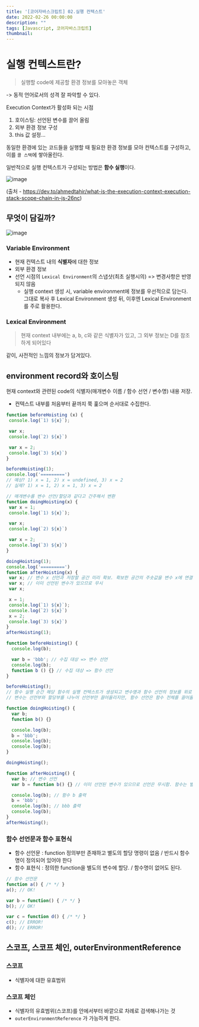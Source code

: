 ```yaml
---
title: '[코어자바스크립트] 02.실행 컨텍스트'
date: 2022-02-26 00:00:00
description: ""
tags: [Javascript, 코어자바스크립트]
thumbnail: 
---   
```

# 실행 컨텍스트란?
> 실행할 code에 제공할 환경 정보를 모아놓은 객체

-> 동적 언어로서의 성격 잘 파악할 수 있다.

Execution Context가 활성화 되는 시점
1. 호이스팅: 선언된 변수를 끌어 올림
2. 외부 환경 정보 구성
3. this 값 설정...

동일한 환경에 있는 코드들을 실행할 때 필요한 환경 정보를 모아 컨텍스트를 구성하고, 이를 `콜 스택`에 쌓아올린다.

일반적으로 실행 컨텍스트가 구성되는 방법은 **함수 실행**이다.

![image](https://res.cloudinary.com/practicaldev/image/fetch/s--q_xmB2U9--/c_imagga_scale,f_auto,fl_progressive,h_420,q_auto,w_1000/https://dev-to-uploads.s3.amazonaws.com/i/01ksqw5twx22ilo4pibc.jpg)

(출처 - https://dev.to/ahmedtahir/what-is-the-execution-context-execution-stack-scope-chain-in-js-26nc)

## 무엇이 담길까?
![image](https://user-images.githubusercontent.com/43533905/155837117-3e713daa-8512-4e75-b2cd-7830078fb14a.png)

### Variable Environment
- 현재 컨텍스트 내의 **식별자**에 대한 정보
- 외부 환경 정보
- 선언 시점의 `Lexical Environment`의 스냅샷(최초 실행시의) => 변경사항은 반영되지 않음
  - 실행 context 생성 시, variable environment에 정보를 우선적으로 담는다. 그대로 복사 후 Lexical Environment 생성 뒤, 이후엔 Lexical Environment 를 주로 활용한다.

### Lexical Environment
> 현재 context 내부에는 a, b, c와 같은 식별자가 있고, 그 외부 정보는 D를 참조하게 되어있다

 같이, 사전적인 느낌의 정보가 담겨있다.

 ## environment record와 호이스팅
 현재 context와 관련된 code의 식별자(매개변수 이름 / 함수 선언 / 변수명) 내용 저장.
 - 컨텍스트 내부를 처음부터 끝까지 쭉 훑으며 순서대로 수집한다. 

 ``` javascript
 function beforeHoisting (x) {
  console.log(`1) ${x}`);

  var x;
  console.log(`2) ${x}`)

  var x = 2;
  console.log(`3) ${x}`)
}

beforeHoisting(1);
console.log('=========')
// 예상? 1) x = 1, 2) x = undefined, 3) x = 2
// 실제? 1) x = 1, 2) x = 1, 3) x = 2

// 매개변수를 변수 선언/할당과 같다고 간주해서 변환
function doingHoisting(x) {
  var x = 1;
  console.log(`1) ${x}`);

  var x;
  console.log(`2) ${x}`)

  var x = 2;
  console.log(`3) ${x}`)
}

doingHoisting(1);
console.log('=========')
function afterHoisting(x) {
  var x; // 변수 x 선언과 저장할 공간 미리 확보. 확보한 공간의 주솟값을 변수 x에 연결
  var x; // 이미 선언된 변수가 있으므로 무시
  var x;

  x = 1;
  console.log(`1) ${x}`);
  console.log(`2) ${x}`)
  x = 2;
  console.log(`3) ${x}`)
}
afterHoisting(1);

```
 
``` javascript
function beforeHoisting() {
  console.log(b);

  var b = 'bbb'; // 수집 대상 => 변수 선언
  console.log(b);
  function b () {} // 수집 대상 => 함수 선언
}

beforeHoisting();
// 함수 실행 순간 해당 함수의 실행 컨텍스트가 생성되고 변수명과 함수 선언의 정보를 위로 끌어 올린다.
// 변수는 선언부와 할당부를 나누어 선언부만 끌어올리지만, 함수 선언은 함수 전체를 끌어올린다.

function doingHoisting() {
  var b;
  function b() {}

  console.log(b);
  b = 'bbb';
  console.log(b);
  console.log(b); 
}

doingHoisting();

function afterHoisting() {
  var b; // 변수 선언
  var b = function b() {} // 이미 선언된 변수가 있으므로 선언은 무시함. 함수는 별도의 메모리에 담길 것이고, 해당 함수가 저장된 주솟값을 b와 연결된 공간에 저장. b는 함수를 가리킨다

  console.log(b); // 함수 b 출력
  b = 'bbb';
  console.log(b); // bbb 출력
  console.log(b); 
}
afterHoisting();
```
### 함수 선언문과 함수 표현식
- 함수 선언문 : function 정의부만 존재하고 별도의 할당 명령이 없음 / 반드시 함수명이 정의되어 있어야 한다
- 함수 표현식 : 정의한 function을 별도의 변수에 할당.  / 함수명이 없어도 된다.

``` javascript
// 함수 선언문
function a() { /* */ }
a(); // OK!

var b = function() { /* */ }
b(); // OK!

var c = function d() { /* */ }
c(); // ERROR!
d(); // ERROR!
``` 

## 스코프, 스코프 체인, outerEnvironmentReference
### 스코프
- 식별자에 대한 유효범위
### 스코프 체인
- 식별자의 유효범위(스코프)를 안에서부터 바깥으로 차례로 검색해나가는 것
- `outerEnvironmentReference` 가 가능하게 한다. 